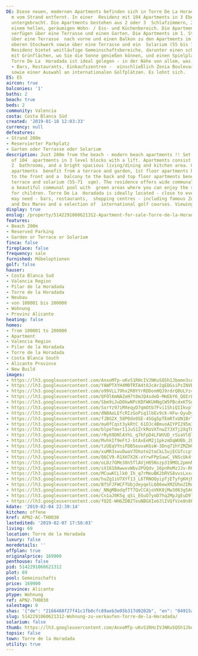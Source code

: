 ```yaml
---
DE: Diese neuen, modernen Apartments befinden sich in Torre De La Horadada, nur 200
  m vom Strand entfernt. In einer  Residenz mit 104 Apartments in 3 Ebenen mit Aufzug
  untergebracht. Die Apartments bestehen aus 2 oder 3  Schlafzimmern, 2 Bädern und
  einem hellen, geräumigen Wohn- / Ess- und Küchenbereich. Die Apartments im  Erdgeschoss
  verfügen über eine Terrasse und einen Garten. Die Apartments im 1. Stock verfügen
  über eine Terrasse  nach vorne und einen Balkon zu den Apartments im hinteren und
  oberen Stockwerk sowie über eine Terrasse und ein  Solarium (55 bis 71 m2). Die
  Residenz bietet weitläufige Gemeinschaftsbereiche, darunter einen schönen  Gemeinschaftspool
  mit Grünflächen, wo Sie die Sonne genießen können, und einen Spielplatz für Kinder.
  Torre De La  Horadada ist ideal gelegen - in der Nähe von allem, was Sie benötigen
  - Bars, Restaurants, Einkaufszentren -  einschließlich Zenia Boulevard und Dos Mares
  sowie einer Auswahl an internationalen Golfplätzen. Es lohnt sich.
ES: ES
aircon: true
balconies: '1'
baths: 2
beach: true
beds: 2
community: Valencia
costa: Costa Blanca Süd
created: '2019-01-18 12:03:33'
currency: null
defeatures:
- Strand 200m
- Reservierter Parkplatz
- Garten oder Terrasse oder Solarium
description: Just 200m from the beach - modern beach apartments !! Set in a residence
  of 104  apartments in 3 level blocks with a lift. Apartments consist of 2 or 3 bedrooms,
  2  bathrooms, and a bright spacious living/dining and kitchen area. Ground floor
  apartments  benefit from a terrace and garden, 1st floor apartments have a terrace
  to the front and a  balcony to the back and top floor apartments benefit from a
  terrace and solarium (55-71  sqm). The residence offers wide communal areas including
  a beautiful communal pool with  green areas where you can enjoy the sun and a playground
  for children. Torre De La  Horadada is ideally located - close to everything you
  may need - bars, restaurants,  shopping centres - including famous Zenia Boulevard
  and Dos Mares and a selection of  international golf courses. Viewings at any time.
display: true
enslug: /property/5142291060621312-Apartment-for-sale-Torre-de-la-Horadada/
features:
- Beach 200m
- Reserved Parking
- Garden or Terrace or Solarium
finca: false
fireplace: false
frequency: sale
furnished: Möbeloptionen
golf: false
hauser:
- Costa Blanca Sud
- Valencia Region
- Pilar de la Horadada
- Torre de la Horadada
- Neubau
- von 100001 bis 200000
- Wohnung
- Provinz Alicante
heating: false
homes:
- from 100001 to 200000
- Apartment
- Valencia Region
- Pilar de la Horadada
- Torre de la Horadada
- Costa Blanca South
- Alicante Province
- New Build
images:
- https://lh3.googleusercontent.com/AnxoMTp-uKvS1RHcIVJNKuSQSh1Jbomn3cAL4rNspl7EogU6CtA-M7wpz6JhZOy8JbAZtp7aOmjD77_QzVQ=w640-rj-e30-l100
- https://lh3.googleusercontent.com/YAWPTXYH4M0TRTA4t8JcAr2gEDGsiPsINVR1FS5KTfLgXtsg7ScgEm1OZEOAQ5Iffxe2g4VXYwK02QsB3oql=w640-rj-e30-l100
- https://lh3.googleusercontent.com/o99VLL79hx2R0YYrRDDonHQJ9rdrQ0ULYz4uF8bjswuSveOKawvPq0vSjI-AjfhfhiNv2ReIZF_sVqhBI8s=w640-rj-e30-l100
- https://lh3.googleusercontent.com/QFOl6mNAZeH7t0mJQ4sdeD-MmEbY6_QOIrLmM4p0VR-smraT8u9y1jtXP1uAONiRUrm-Fa4Kn59CeUL9NGID=w640-rj-e30-l100
- https://lh3.googleusercontent.com/Sbm9iJuDOkwNPcKDFWKUHNgCW5PBcdxKTSngyGJdLjHGRjgua2V-WDFGnCNmZyDJ26IRJrR-mzG1m2FqM-U=w640-rj-e30-l100
- https://lh3.googleusercontent.com/SxrYz97iMXeqyD7qmOtb7Fvi1ShiQIIkvpTvvF9muxZSYjIIuVxpEVUGEBGVWaB4FFCKOsX3NIe0dAYWbdAg=w640-rj-e30-l100
- https://lh3.googleusercontent.com/dN8AoLEfcRIzGoPiq1lbEv9ck-HFw-QyuDya-fUANU4CPtuTKupCbJeUdcW5cuLvbtVudeCfmikw9t4qbf1T=w640-rj-e30-l100
- https://lh3.googleusercontent.com/fJBG2X_58POdo9SE-4SGg5pTEmRTxUN1BrTEI7zILXajeApwIlU3b9Z7avoGW1Ol7PjeVp8kR71koBpb4cE=w640-rj-e30-l100
- https://lh3.googleusercontent.com/mu0fCqst3ykRtC_61DJc4BmvoAIYPI295mIPK5URWF2Is1FWYQJNGeblR1j-mHEv0vOMy9XYN0hOZeFmBcU=w640-rj-e30-l100
- https://lh3.googleusercontent.com/blpeTmerI1JuS1ZrkRoVXTnwZ7JXTj2XqT8wVO67ZaqMfb-ViQA4cclDVRNvTKTkSXjiKHYCzVVTp-WqGZAV=w640-rj-e30-l100
- https://lh3.googleusercontent.com/rRy69DNlAYhL_q7kFpD4LFWVUD_rSsaVlQlXmZdq6lRmLUbR9sise6xOqpOWPzprn6HC54Hiy4IZUsVCbubB=w640-rj-e30-l100
- https://lh3.googleusercontent.com/MvhkIf9eFtJ-btAxEeM2j1pkzmDqWUBb_2LWLqpM4LQMotTJw0LG_Rk8Bp6fRX6I5BHL7eJ4NhdNE5yhSdYK=w640-rj-e30-l100
- https://lh3.googleusercontent.com/tzUEqVYniFDB5euvaKGsW-3Dnq71hYZMZHCN4LYSZqCvVg3OPsT6ek1MeCrfg0aEz3TqWWlatenV1swHIqY=w640-rj-e30-l100
- https://lh3.googleusercontent.com/xuMR3swvDwaV7Dhote2toCkL5ujECGfccptd0IalJZamvwyVN6AD30FSVbzIKVxQQzPtDw_GFC6vdwHWnS5R=w640-rj-e30-l100
- https://lh3.googleusercontent.com/Q6CV9-R1XH7X2K-xYrwFPpSawC_VNScUk4f4LThGWN-gcJkRi72p9VuWoaHTlGyKWZh-C-bVr4Nlppjco1o=w640-rj-e30-l100
- https://lh3.googleusercontent.com/oLDz7GMe38n5TlAVjH05Nszp319MOL2pmnNxIWfhMd9L-8ybav0EC-HqFfYn3diAc0ioRmENa9PfANHR2A5k=w640-rj-e30-l100
- https://lh3.googleusercontent.com/sX1610AwwxvWbv2PUQdv_16pnReMzJJv-R0Ye8BYJl7ZLp56TCCzUGtoWYOHBrNzAraKQH5vv1nvuKHzPKwT=w640-rj-e30-l100
- https://lh3.googleusercontent.com/MCuwKCLlk0_Ih_q7rMeuBK2bRVS8vvsLxx4AT_N8tIAHkn2sX6VyNrc9yCEs6tzD6vIQMCfAKxfJu8eHPrTH=w640-rj-e30-l100
- https://lh3.googleusercontent.com/huZg1iU7XYf13_L6TRNOQyipTjETyfgKHjNemuJB6v0nM0CvKfxiBnYrst85XQg7j6ropEO0a1OAw_RS2r5SYg=w640-rj-e30-l100
- https://lh3.googleusercontent.com/BfSFJFWCFTUbjdeyqelL686ewXMZUheZIRnhCiPeekHETRK4e4emQpuxz44ZBqaTCy_X-9sUjc_8H9Nrys5tPQ=w640-rj-e30-l100
- https://lh3.googleusercontent.com/_NNgMBodqfTT7QvCCAjoVKK8jMw3063g5ACdTjScMLmGUx_eVF9E4_ONp4hSPhiX0iachFZMZwZk2t3kr1CG=w640-rj-e30-l100
- https://lh3.googleusercontent.com/Cn1aJ0K5g_qSi_EGuO7yoD7hq2MpJgEuD9lituAlNPMrZc1E9WPZ5PQhU1px_GmyIBermNZs_G8m2CdB69k2=w640-rj-e30-l100
- https://lh3.googleusercontent.com/fO2E-WH6ZDBZTeuNBGXIob3lIVQfVze8n8Fb5x2xeg0KV4OL5MSoakWQXxI0Ti06ZfhYbyn0UyHbkGM6BWB0dQ=w640-rj-e30-l100
kdate: '2019-02-04 22:39:14'
kitchen: offene
kref: APN2-AC-TH0030
lastedited: '2019-02-07 17:58:03'
living: 69
location: Torre de la Horadada
luxury: false
moredetails: ''
offplan: true
originalprice: 169900
penthouse: false
pid: 5142291060621312
plot: 69
pool: Gemeinschafts
price: 169900
province: Alicante
ptype: Wohnung
ref: APN2-TH0030
salestage: 0
shas: '{"de": "2166468f27f41c1fb8cfc89aeb3e05b317d0202b", "en": "04915ae9d32616a7e2edfba5d63c0a9ff6c9f70e"}'
slug: 5142291060621312-Wohnung-zu-verkaufen-Torre-de-la-Horadada/
solarium: false
thumb: https://lh3.googleusercontent.com/AnxoMTp-uKvS1RHcIVJNKuSQSh1Jbomn3cAL4rNspl7EogU6CtA-M7wpz6JhZOy8JbAZtp7aOmjD77_QzVQ=w400-h240-n-rj-e30-l100
topsix: false
town: Torre de la Horadada
utility: true
---
```

